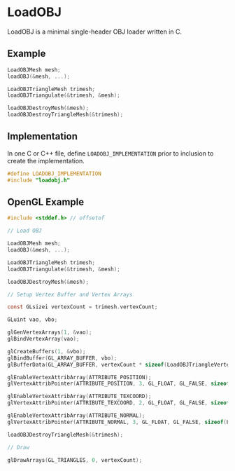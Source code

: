 
# LoadOBJ

LoadOBJ is a minimal single-header OBJ loader written in C.


## Example

```c
LoadOBJMesh mesh;
loadOBJ(&mesh, ...);

LoadOBJTriangleMesh trimesh;
loadOBJTriangulate(&trimesh, &mesh);

loadOBJDestroyMesh(&mesh);
loadOBJDestroyTriangleMesh(&trimesh);
```


## Implementation

In one C or C++ file, define `LOADOBJ_IMPLEMENTATION` prior to inclusion to create the implementation.

```c
#define LOADOBJ_IMPLEMENTATION
#include "loadobj.h"
```


## OpenGL Example

```c
#include <stddef.h> // offsetof

// Load OBJ

LoadOBJMesh mesh;
loadOBJ(&mesh, ...);

LoadOBJTriangleMesh trimesh;
loadOBJTriangulate(&trimesh, &mesh);

loadOBJDestroyMesh(&mesh);

// Setup Vertex Buffer and Vertex Arrays

const GLsizei vertexCount = trimesh.vertexCount;

GLuint vao, vbo;

glGenVertexArrays(1, &vao);
glBindVertexArray(vao);

glCreateBuffers(1, &vbo);
glBindBuffer(GL_ARRAY_BUFFER, vbo);
glBufferData(GL_ARRAY_BUFFER, vertexCount * sizeof(LoadOBJTriangleVertex), trimesh.vertices, GL_STATIC_DRAW);

glEnableVertexAttribArray(ATTRIBUTE_POSITION);
glVertexAttribPointer(ATTRIBUTE_POSITION, 3, GL_FLOAT, GL_FALSE, sizeof(LoadOBJTriangleVertex), (const GLvoid*) offsetof(LoadOBJTriangleVertex, x));

glEnableVertexAttribArray(ATTRIBUTE_TEXCOORD);
glVertexAttribPointer(ATTRIBUTE_TEXCOORD, 2, GL_FLOAT, GL_FALSE, sizeof(LoadOBJTriangleVertex), (const GLvoid*) offsetof(LoadOBJTriangleVertex, u));

glEnableVertexAttribArray(ATTRIBUTE_NORMAL);
glVertexAttribPointer(ATTRIBUTE_NORMAL, 3, GL_FLOAT, GL_FALSE, sizeof(LoadOBJTriangleVertex), (const GLvoid*) offsetof(LoadOBJTriangleVertex, nx));

loadOBJDestroyTriangleMesh(&trimesh);

// Draw

glDrawArrays(GL_TRIANGLES, 0, vertexCount);
```

